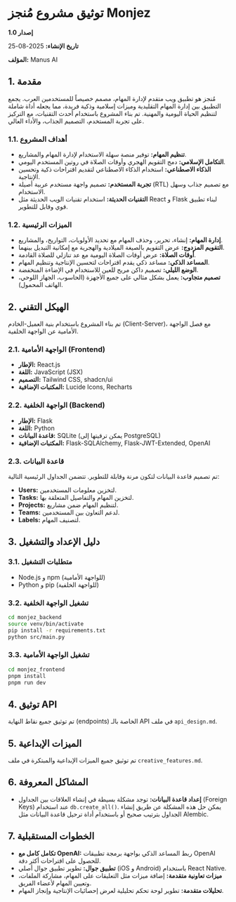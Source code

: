 # توثيق مشروع مُنجز Monjez

**إصدار 1.0**

**تاريخ الإنشاء:** 2025-08-25

**المؤلف:** Manus AI

## 1. مقدمة

مُنجز هو تطبيق ويب متقدم لإدارة المهام، مصمم خصيصاً للمستخدمين العرب. يجمع التطبيق بين إدارة المهام التقليدية وميزات إسلامية وذكية فريدة، مما يجعله أداة شاملة لتنظيم الحياة اليومية والمهنية. تم بناء المشروع باستخدام أحدث التقنيات، مع التركيز على تجربة المستخدم، التصميم الجذاب، والأداء العالي.

### 1.1. أهداف المشروع

- **تنظيم المهام:** توفير منصة سهلة الاستخدام لإدارة المهام والمشاريع.
- **التكامل الإسلامي:** دمج التقويم الهجري وأوقات الصلاة في روتين المستخدم اليومي.
- **الذكاء الاصطناعي:** استخدام الذكاء الاصطناعي لتقديم اقتراحات ذكية وتحسين الإنتاجية.
- **تجربة المستخدم:** تصميم واجهة مستخدم عربية أصيلة (RTL) مع تصميم جذاب وسهل الاستخدام.
- **التقنيات الحديثة:** استخدام تقنيات الويب الحديثة مثل React و Flask لبناء تطبيق قوي وقابل للتطوير.

### 1.2. الميزات الرئيسية

- **إدارة المهام:** إنشاء، تحرير، وحذف المهام مع تحديد الأولويات، التواريخ، والمشاريع.
- **التقويم المزدوج:** عرض التقويم بالصيغة الميلادية والهجرية مع إمكانية التبديل بينهما.
- **أوقات الصلاة:** عرض أوقات الصلاة اليومية مع عد تنازلي للصلاة القادمة.
- **المساعد الذكي:** مساعد ذكي يقدم اقتراحات لتحسين الإنتاجية وتنظيم المهام.
- **الوضع الليلي:** تصميم داكن مريح للعين للاستخدام في الإضاءة المنخفضة.
- **تصميم متجاوب:** يعمل بشكل مثالي على جميع الأجهزة (الحاسوب، الجهاز اللوحي، الهاتف المحمول).

## 2. الهيكل التقني

تم بناء المشروع باستخدام بنية العميل-الخادم (Client-Server)، مع فصل الواجهة الأمامية عن الواجهة الخلفية.

### 2.1. الواجهة الأمامية (Frontend)

- **الإطار:** React.js
- **اللغة:** JavaScript (JSX)
- **التصميم:** Tailwind CSS, shadcn/ui
- **المكتبات الإضافية:** Lucide Icons, Recharts

### 2.2. الواجهة الخلفية (Backend)

- **الإطار:** Flask
- **اللغة:** Python
- **قاعدة البيانات:** SQLite (يمكن ترقيتها إلى PostgreSQL)
- **المكتبات الإضافية:** Flask-SQLAlchemy, Flask-JWT-Extended, OpenAI

### 2.3. قاعدة البيانات

تم تصميم قاعدة البيانات لتكون مرنة وقابلة للتطوير. تتضمن الجداول الرئيسية التالية:

- **Users:** لتخزين معلومات المستخدمين.
- **Tasks:** لتخزين المهام والتفاصيل المتعلقة بها.
- **Projects:** لتنظيم المهام ضمن مشاريع.
- **Teams:** لدعم التعاون بين المستخدمين.
- **Labels:** لتصنيف المهام.

## 3. دليل الإعداد والتشغيل

### 3.1. متطلبات التشغيل

- Node.js و npm (للواجهة الأمامية)
- Python و pip (للواجهة الخلفية)

### 3.2. تشغيل الواجهة الخلفية

```bash
cd monjez_backend
source venv/bin/activate
pip install -r requirements.txt
python src/main.py
```

### 3.3. تشغيل الواجهة الأمامية

```bash
cd monjez_frontend
pnpm install
pnpm run dev
```

## 4. توثيق API

تم توثيق جميع نقاط النهاية (endpoints) الخاصة بالـ API في ملف `api_design.md`.

## 5. الميزات الإبداعية

تم توثيق جميع الميزات الإبداعية والمبتكرة في ملف `creative_features.md`.

## 6. المشاكل المعروفة

- **إعداد قاعدة البيانات:** توجد مشكلة بسيطة في إنشاء العلاقات بين الجداول (Foreign Keys) عند استخدام `db.create_all()`. يمكن حل هذه المشكلة عن طريق إنشاء الجداول بترتيب صحيح أو باستخدام أداة ترحيل قاعدة البيانات مثل Alembic.

## 7. الخطوات المستقبلية

- **تكامل كامل مع OpenAI:** ربط المساعد الذكي بواجهة برمجة تطبيقات OpenAI للحصول على اقتراحات أكثر دقة.
- **تطبيق جوال:** تطوير تطبيق جوال أصلي (iOS و Android) باستخدام React Native.
- **ميزات تعاونية متقدمة:** إضافة ميزات مثل التعليقات على المهام، مشاركة الملفات، وتعيين المهام لأعضاء الفريق.
- **تحليلات متقدمة:** تطوير لوحة تحكم تحليلية لعرض إحصائيات الإنتاجية وإنجاز المهام.


